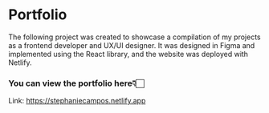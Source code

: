 # Portfolio
The following project was created to showcase a compilation of my projects as a frontend developer and UX/UI designer. It was designed in Figma and implemented using the React library, and the website was deployed with Netlify.

### You can view the portfolio here👇🏻

Link: https://stephaniecampos.netlify.app


